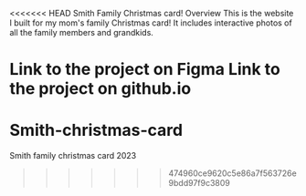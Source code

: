 <<<<<<< HEAD
Smith Family Christmas card!
Overview
This is the website I built for my mom's family Christmas card! It includes interactive photos of all the family members and grandkids.

Link to the project on Figma
Link to the project on github.io
=======
# Smith-christmas-card
Smith family christmas card 2023
>>>>>>> 474960ce9620c5e86a7f563726e9bdd97f9c3809
